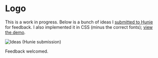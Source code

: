 # Logo

This is a work in progress. Below is a bunch of ideas I [submitted to Hunie](http://hunie.co/designs/1750-adam-lynch-logo/) for feedback. I also implemented it in CSS (minus the correct fonts); [view the demo](http://adam-lynch.github.com/logo).

![Ideas (Hunie submission)](https://github.com/adam-lynch/logo/tree/master/images/ideas.png)

Feedback welcomed.